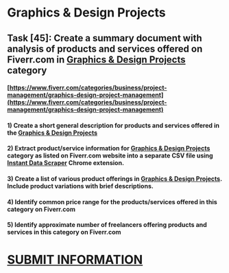 # Graphics & Design Projects
## Task [45]: Create a summary document with analysis of products and services offered on Fiverr.com in [Graphics & Design Projects](https://www.fiverr.com/categories/business/project-management/graphics-design-project-management) category
#### [https://www.fiverr.com/categories/business/project-management/graphics-design-project-management](https://www.fiverr.com/categories/business/project-management/graphics-design-project-management)
#### 1) Create a short general description for products and services offered in the [Graphics & Design Projects](https://www.fiverr.com/categories/business/project-management/graphics-design-project-management)
#### 2) Extract product/service information for [Graphics & Design Projects](https://www.fiverr.com/categories/business/project-management/graphics-design-project-management) category as listed on Fiverr.com website into a separate CSV file using [Instant Data Scraper](https://chrome.google.com/webstore/detail/instant-data-scraper/ofaokhiedipichpaobibbnahnkdoiiah) Chrome extension.
#### 3) Create a list of various product offerings in [Graphics & Design Projects](https://www.fiverr.com/categories/business/project-management/graphics-design-project-management). Include product variations with brief descriptions.
#### 4) Identify common price range for the products/services offered in this category on Fiverr.com
#### 5) Identify approximate number of freelancers offering products and services in this category on Fiverr.com

# [SUBMIT INFORMATION](https://forms.office.com/r/8AEKjkLxKG)

